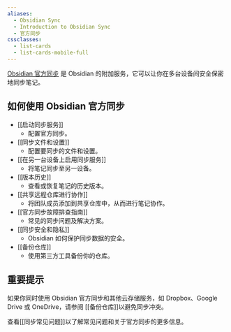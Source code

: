 ```yaml
---
aliases:
  - Obsidian Sync
  - Introduction to Obsidian Sync
  - 官方同步
cssclasses:
  - list-cards
  - list-cards-mobile-full
---
```


[Obsidian 官方同步](https://obsidian.md/sync) 是 Obsidian 的附加服务，它可以让你在多台设备间安全保密地同步笔记。

## 如何使用 Obsidian 官方同步

- [[启动同步服务]]
	- 配置官方同步。
- [[同步文件和设置]]
	- 配置要同步的文件和设置。
- [[在另一台设备上启用同步服务]]
	- 将笔记同步至另一设备。
- [[版本历史]]
	- 查看或恢复笔记的历史版本。
- [[共享远程仓库进行协作]]
	- 将团队成员添加到共享仓库中，从而进行笔记协作。
- [[官方同步故障排查指南]]
	- 常见的同步问题及解决方案。
- [[同步安全和隐私]]
	- Obsidian 如何保护同步数据的安全。
- [[备份仓库]]
	- 使用第三方工具备份你的仓库。

## 重要提示

如果你同时使用 Obsidian 官方同步和其他云存储服务，如 Dropbox、Google Drive 或 OneDrive，请参阅 [[备份仓库]]以避免同步冲突。

查看[[同步常见问题]]以了解常见问题和关于官方同步的更多信息。